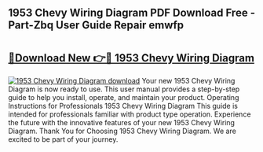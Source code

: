 ## 1953 Chevy Wiring Diagram PDF Download Free - Part-Zbq User Guide Repair emwfp

# <h2><a href="http://dfk716.blite.top/?on=1953+Chevy+Wiring+Diagram">🔗Download New 👉🔴 1953 Chevy Wiring Diagram</a></h2>

[![1953 Chevy Wiring Diagram download](https://i.imgur.com/lujVjoI.png)](http://dfk716.blite.top/?on=1953+Chevy+Wiring+Diagram)
Your new 1953 Chevy Wiring Diagram is now ready to use. This user manual provides a step-by-step guide to help you install, operate, and maintain your product. Operating Instructions for Professionals 1953 Chevy Wiring Diagram This guide is intended for professionals familiar with product type operation. Experience the future with the innovative features of your new 1953 Chevy Wiring Diagram. Thank You for Choosing 1953 Chevy Wiring Diagram. We are excited to be part of your journey.
